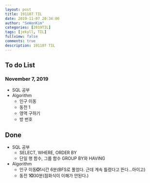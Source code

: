 ```yaml
---
layout: post
title: 191107 TIL
date: 2019-11-07 20:34:00
author: "SeWonKim"
categories: [2019TIL]
tags: [jekyll, TIL]
fullview: false
comments: true
description: 191107 TIL
---
```


## To do List

### November 7, 2019

- SQL 공부
- Algorithm
    - 인구 이동
    - 동전 1
    - 영역 구하기
    - 방 번호


## Done

- SQL 공부
    - SELECT, WHERE, ORDER BY
    - 단일 행 함수, 그룹 함수 GROUP BY와 HAVING
- Algorithm
    - 인구 이동❎1시간 6분(BFS로 풀었다. 근데 계속 틀렸다고 뜬다...아이고)
    - 동전 1❎30분(점화식이 이해가 안된다.)
